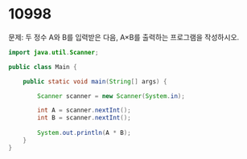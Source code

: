 # 10998
문제: 두 정수 A와 B를 입력받은 다음, A×B를 출력하는 프로그램을 작성하시오.

```java
import java.util.Scanner;

public class Main {

    public static void main(String[] args) {

        Scanner scanner = new Scanner(System.in);

        int A = scanner.nextInt();
        int B = scanner.nextInt();
        
        System.out.println(A * B);
    }
}
```